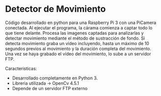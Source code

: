# Detector de Movimiento

Código desarrollado en python para una Raspberry Pi 3 con una PiCamera conectada.
Al ejecutar el programa, la cárama comienza a captar todo lo que tiene delante.
Procesa las imagenes captadas para analizarlas y detectar movimiento mediante el método de sustracción de fondo.
Si detecta movimiento graba un vídeo incluyendo, hasta un máximo de 10 segundos previos al movimiento y la duración completa del movimiento.
Una vez se haya grabado el vídeo del movimiento, lo sube a un servidor FTP.

Caracteristicas:
- Desarrollado completamente en Python 3.
- Libreria utilizada -> OpenCv 4.5.1
- Depende de un servidor FTP externo

